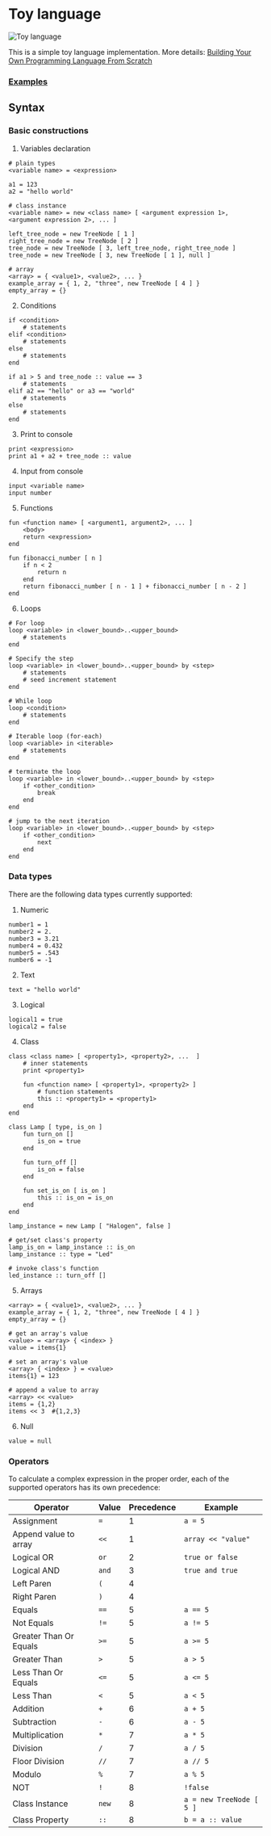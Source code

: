 # Toy language

![Toy language](asset/language-schema.png)

This is a simple toy language implementation. More details: [Building Your Own Programming Language From Scratch](https://hackernoon.com/building-your-own-programming-language-from-scratch)

### [Examples](src/test/resources)

## Syntax

### Basic constructions
1. Variables declaration
```
# plain types
<variable name> = <expression>

a1 = 123
a2 = "hello world"

# class instance
<variable name> = new <class name> [ <argument expression 1>, <argument expression 2>, ... ]

left_tree_node = new TreeNode [ 1 ]
right_tree_node = new TreeNode [ 2 ]
tree_node = new TreeNode [ 3, left_tree_node, right_tree_node ]
tree_node = new TreeNode [ 3, new TreeNode [ 1 ], null ]

# array
<array> = { <value1>, <value2>, ... }
example_array = { 1, 2, "three", new TreeNode [ 4 ] }
empty_array = {}
```

2. Conditions
```
if <condition>
    # statements
elif <condition>
    # statements
else
    # statements
end

if a1 > 5 and tree_node :: value == 3
    # statements
elif a2 == "hello" or a3 == "world"
    # statements
else
    # statements
end  
```

3. Print to console
```
print <expression>
print a1 + a2 + tree_node :: value
```

4. Input from console
```
input <variable name>
input number
```

5. Functions
```
fun <function name> [ <argument1, argument2>, ... ]
    <body>
    return <expression>
end

fun fibonacci_number [ n ]
    if n < 2
        return n
    end
    return fibonacci_number [ n - 1 ] + fibonacci_number [ n - 2 ]
end
```

6. Loops
```
# For loop
loop <variable> in <lower_bound>..<upper_bound>
    # statements
end

# Specify the step
loop <variable> in <lower_bound>..<upper_bound> by <step>
    # statements
    # seed increment statement
end

# While loop
loop <condition>
    # statements
end

# Iterable loop (for-each)
loop <variable> in <iterable>
    # statements
end

# terminate the loop
loop <variable> in <lower_bound>..<upper_bound> by <step>
    if <other_condition>
        break
    end
end

# jump to the next iteration
loop <variable> in <lower_bound>..<upper_bound> by <step>
    if <other_condition>
        next
    end
end
```

### Data types
There are the following data types currently supported:
1. Numeric
```
number1 = 1
number2 = 2.
number3 = 3.21
number4 = 0.432
number5 = .543
number6 = -1
```

2. Text
```
text = "hello world"
```

3. Logical
```
logical1 = true
logical2 = false
```

4. Class
```
class <class name> [ <property1>, <property2>, ...  ]
    # inner statements
    print <property1>
    
    fun <function name> [ <property1>, <property2> ]
        # function statements
        this :: <property1> = <property1>
    end
end

class Lamp [ type, is_on ]
    fun turn_on []
        is_on = true
    end

    fun turn_off []
        is_on = false
    end

    fun set_is_on [ is_on ]
        this :: is_on = is_on
    end
end

lamp_instance = new Lamp [ "Halogen", false ]

# get/set class's property
lamp_is_on = lamp_instance :: is_on
lamp_instance :: type = "Led"

# invoke class's function
led_instance :: turn_off []
```

5. Arrays
```
<array> = { <value1>, <value2>, ... }
example_array = { 1, 2, "three", new TreeNode [ 4 ] }
empty_array = {}

# get an array's value
<value> = <array> { <index> }
value = items{1}

# set an array's value
<array> { <index> } = <value>
items{1} = 123

# append a value to array
<array> << <value>
items = {1,2}
items << 3  #{1,2,3}
```

6. Null
```
value = null
```

### Operators
To calculate a complex expression in the proper order, each of the supported operators has its own precedence:

| Operator               | Value     | Precedence | Example                      |
|------------------------|-----------|------------|------------------------------|
| Assignment             | ```=```   | 1          | ```a = 5```                  |
| Append value to array  | ```<<```  | 1          | ```array << "value"```       |
| Logical OR             | ```or```  | 2          | ```true or false```          |
| Logical AND            | ```and``` | 3          | ```true and true```          |
| Left Paren             | ```(```   | 4          |                              |
| Right Paren            | ```)```   | 4          |                              |
| Equals                 | ```==```  | 5          | ```a == 5```                 |
| Not Equals             | ```!=```  | 5          | ```a != 5```                 |
| Greater Than Or Equals | ```>=```  | 5          | ```a >= 5```                 |
| Greater Than           | ```>```   | 5          | ```a > 5```                  |
| Less Than Or Equals    | ```<=```  | 5          | ```a <= 5```                 |
| Less Than              | ```<```   | 5          | ```a < 5```                  |
| Addition               | ```+```   | 6          | ```a + 5```                  |
| Subtraction            | ```-```   | 6          | ```a - 5```                  |
| Multiplication         | ```*```   | 7          | ```a * 5```                  |
| Division               | ```/```   | 7          | ```a / 5```                  |
| Floor Division         | ```//```  | 7          | ```a // 5```                 |
| Modulo                 | ```%```   | 7          | ```a % 5```                  |
| NOT                    | ```!```   | 8          | ```!false```                 |
| Class Instance         | ```new``` | 8          | ```a = new TreeNode [ 5 ]``` |
| Class Property         | ```::```  | 8          | ```b = a :: value```         |
